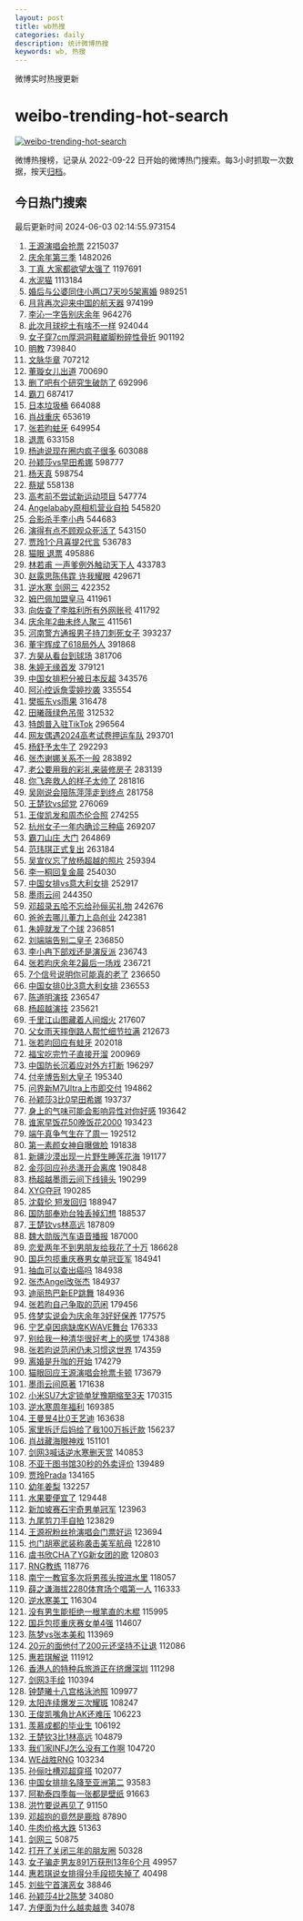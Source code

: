 ```yaml
---
layout: post
title: wb热搜
categories: daily
description: 统计微博热搜
keywords: wb, 热搜
---
```


微博实时热搜更新

# weibo-trending-hot-search

[![weibo-trending-hot-search](https://github.com/ameizi/weibo-trending-hot-search/actions/workflows/ci.yml/badge.svg)](https://github.com/ameizi/weibo-trending-hot-search/actions/workflows/ci.yml)

微博热搜榜，记录从 2022-09-22 日开始的微博热门搜索。每3小时抓取一次数据，按天[归档](./archives)。

## 今日热门搜索

<!-- BEGIN --> 
最后更新时间 2024-06-03 02:14:55.973154 
1. [王源演唱会抢票](https://s.weibo.com/weibo?q=%E7%8E%8B%E6%BA%90%E6%BC%94%E5%94%B1%E4%BC%9A%E6%8A%A2%E7%A5%A8&t=31&band_rank=1&Refer=top) 2215037
1. [庆余年第三季](https://s.weibo.com/weibo?q=%E5%BA%86%E4%BD%99%E5%B9%B4%E7%AC%AC%E4%B8%89%E5%AD%A3&t=31&band_rank=1&Refer=top) 1482026
1. [丁真 大家都欲望太强了](https://s.weibo.com/weibo?q=%E4%B8%81%E7%9C%9F%20%E5%A4%A7%E5%AE%B6%E9%83%BD%E6%AC%B2%E6%9C%9B%E5%A4%AA%E5%BC%BA%E4%BA%86&t=31&band_rank=1&Refer=top) 1197691
1. [水泥猫](https://s.weibo.com/weibo?q=%E6%B0%B4%E6%B3%A5%E7%8C%AB&t=31&band_rank=2&Refer=top) 1113184
1. [婚后与公婆同住小两口7天吵5架离婚](https://s.weibo.com/weibo?q=%23%E5%A9%9A%E5%90%8E%E4%B8%8E%E5%85%AC%E5%A9%86%E5%90%8C%E4%BD%8F%E5%B0%8F%E4%B8%A4%E5%8F%A37%E5%A4%A9%E5%90%B55%E6%9E%B6%E7%A6%BB%E5%A9%9A%23&t=31&band_rank=2&Refer=top) 989251
1. [月背再次迎来中国的航天器](https://s.weibo.com/weibo?q=%23%E6%9C%88%E8%83%8C%E5%86%8D%E6%AC%A1%E8%BF%8E%E6%9D%A5%E4%B8%AD%E5%9B%BD%E7%9A%84%E8%88%AA%E5%A4%A9%E5%99%A8%23&t=31&band_rank=3&Refer=top) 974199
1. [李沁一字告别庆余年](https://s.weibo.com/weibo?q=%23%E6%9D%8E%E6%B2%81%E4%B8%80%E5%AD%97%E5%91%8A%E5%88%AB%E5%BA%86%E4%BD%99%E5%B9%B4%23&t=31&band_rank=4&Refer=top) 964276
1. [此次月球挖土有啥不一样](https://s.weibo.com/weibo?q=%23%E6%AD%A4%E6%AC%A1%E6%9C%88%E7%90%83%E6%8C%96%E5%9C%9F%E6%9C%89%E5%95%A5%E4%B8%8D%E4%B8%80%E6%A0%B7%23&t=31&band_rank=3&Refer=top) 924044
1. [女子穿7cm厚洞洞鞋崴脚粉碎性骨折](https://s.weibo.com/weibo?q=%23%E5%A5%B3%E5%AD%90%E7%A9%BF7cm%E5%8E%9A%E6%B4%9E%E6%B4%9E%E9%9E%8B%E5%B4%B4%E8%84%9A%E7%B2%89%E7%A2%8E%E6%80%A7%E9%AA%A8%E6%8A%98%23&t=31&band_rank=4&Refer=top) 901192
1. [明教](https://s.weibo.com/weibo?q=%E6%98%8E%E6%95%99&t=31&band_rank=2&Refer=top) 739840
1. [文脉华章](https://s.weibo.com/weibo?q=%23%E6%96%87%E8%84%89%E5%8D%8E%E7%AB%A0%23&t=31&band_rank=3&Refer=top) 707212
1. [董璇女儿出道](https://s.weibo.com/weibo?q=%23%E8%91%A3%E7%92%87%E5%A5%B3%E5%84%BF%E5%87%BA%E9%81%93%23&t=31&band_rank=4&Refer=top) 700690
1. [删了吧有个研究生破防了](https://s.weibo.com/weibo?q=%23%E5%88%A0%E4%BA%86%E5%90%A7%E6%9C%89%E4%B8%AA%E7%A0%94%E7%A9%B6%E7%94%9F%E7%A0%B4%E9%98%B2%E4%BA%86%23&t=31&band_rank=5&Refer=top) 692996
1. [霸刀](https://s.weibo.com/weibo?q=%E9%9C%B8%E5%88%80&t=31&band_rank=5&Refer=top) 687417
1. [日本垃圾桶](https://s.weibo.com/weibo?q=%E6%97%A5%E6%9C%AC%E5%9E%83%E5%9C%BE%E6%A1%B6&t=31&band_rank=6&Refer=top) 664088
1. [肖战重庆](https://s.weibo.com/weibo?q=%E8%82%96%E6%88%98%E9%87%8D%E5%BA%86&t=31&band_rank=6&Refer=top) 653619
1. [张若昀蛀牙](https://s.weibo.com/weibo?q=%23%E5%BC%A0%E8%8B%A5%E6%98%80%E8%9B%80%E7%89%99%23&t=31&band_rank=7&Refer=top) 649954
1. [退票](https://s.weibo.com/weibo?q=%E9%80%80%E7%A5%A8&t=31&band_rank=7&Refer=top) 633158
1. [杨迪说现在圈内疯子很多](https://s.weibo.com/weibo?q=%23%E6%9D%A8%E8%BF%AA%E8%AF%B4%E7%8E%B0%E5%9C%A8%E5%9C%88%E5%86%85%E7%96%AF%E5%AD%90%E5%BE%88%E5%A4%9A%23&t=31&band_rank=20&Refer=top) 603088
1. [孙颖莎vs早田希娜](https://s.weibo.com/weibo?q=%E5%AD%99%E9%A2%96%E8%8E%8Evs%E6%97%A9%E7%94%B0%E5%B8%8C%E5%A8%9C&t=31&band_rank=6&Refer=top) 598777
1. [杨天真](https://s.weibo.com/weibo?q=%E6%9D%A8%E5%A4%A9%E7%9C%9F&t=31&band_rank=8&Refer=top) 598754
1. [蔡斌](https://s.weibo.com/weibo?q=%E8%94%A1%E6%96%8C&t=31&band_rank=9&Refer=top) 558138
1. [高考前不尝试新运动项目](https://s.weibo.com/weibo?q=%23%E9%AB%98%E8%80%83%E5%89%8D%E4%B8%8D%E5%B0%9D%E8%AF%95%E6%96%B0%E8%BF%90%E5%8A%A8%E9%A1%B9%E7%9B%AE%23&t=31&band_rank=10&Refer=top) 547774
1. [Angelababy原相机营业自拍](https://s.weibo.com/weibo?q=%23Angelababy%E5%8E%9F%E7%9B%B8%E6%9C%BA%E8%90%A5%E4%B8%9A%E8%87%AA%E6%8B%8D%23&t=31&band_rank=11&Refer=top) 545820
1. [合影杀手李小冉](https://s.weibo.com/weibo?q=%23%E5%90%88%E5%BD%B1%E6%9D%80%E6%89%8B%E6%9D%8E%E5%B0%8F%E5%86%89%23&t=31&band_rank=12&Refer=top) 544683
1. [演得有点不顾观众死活了](https://s.weibo.com/weibo?q=%E6%BC%94%E5%BE%97%E6%9C%89%E7%82%B9%E4%B8%8D%E9%A1%BE%E8%A7%82%E4%BC%97%E6%AD%BB%E6%B4%BB%E4%BA%86&t=31&band_rank=13&Refer=top) 543150
1. [贾玲1个月喜提2代言](https://s.weibo.com/weibo?q=%23%E8%B4%BE%E7%8E%B21%E4%B8%AA%E6%9C%88%E5%96%9C%E6%8F%902%E4%BB%A3%E8%A8%80%23&t=31&band_rank=7&Refer=top) 536783
1. [猫眼 退票](https://s.weibo.com/weibo?q=%E7%8C%AB%E7%9C%BC%20%E9%80%80%E7%A5%A8&t=31&band_rank=14&Refer=top) 495886
1. [林若甫 一声爹例外触动天下人](https://s.weibo.com/weibo?q=%E6%9E%97%E8%8B%A5%E7%94%AB%20%E4%B8%80%E5%A3%B0%E7%88%B9%E4%BE%8B%E5%A4%96%E8%A7%A6%E5%8A%A8%E5%A4%A9%E4%B8%8B%E4%BA%BA&t=31&band_rank=15&Refer=top) 433783
1. [赵露思陈伟霆 许我耀眼](https://s.weibo.com/weibo?q=%E8%B5%B5%E9%9C%B2%E6%80%9D%E9%99%88%E4%BC%9F%E9%9C%86%20%E8%AE%B8%E6%88%91%E8%80%80%E7%9C%BC&t=31&band_rank=16&Refer=top) 429671
1. [逆水寒 剑网三](https://s.weibo.com/weibo?q=%E9%80%86%E6%B0%B4%E5%AF%92%20%E5%89%91%E7%BD%91%E4%B8%89&t=31&band_rank=9&Refer=top) 422352
1. [姆巴佩加盟皇马](https://s.weibo.com/weibo?q=%23%E5%A7%86%E5%B7%B4%E4%BD%A9%E5%8A%A0%E7%9B%9F%E7%9A%87%E9%A9%AC%23&t=31&band_rank=10&Refer=top) 411961
1. [向佐查了李胜利所有外网账号](https://s.weibo.com/weibo?q=%23%E5%90%91%E4%BD%90%E6%9F%A5%E4%BA%86%E6%9D%8E%E8%83%9C%E5%88%A9%E6%89%80%E6%9C%89%E5%A4%96%E7%BD%91%E8%B4%A6%E5%8F%B7%23&t=31&band_rank=11&Refer=top) 411792
1. [庆余年2曲未终人聚三](https://s.weibo.com/weibo?q=%23%E5%BA%86%E4%BD%99%E5%B9%B42%E6%9B%B2%E6%9C%AA%E7%BB%88%E4%BA%BA%E8%81%9A%E4%B8%89%23&t=31&band_rank=13&Refer=top) 411561
1. [河南警方通报男子持刀刺死女子](https://s.weibo.com/weibo?q=%23%E6%B2%B3%E5%8D%97%E8%AD%A6%E6%96%B9%E9%80%9A%E6%8A%A5%E7%94%B7%E5%AD%90%E6%8C%81%E5%88%80%E5%88%BA%E6%AD%BB%E5%A5%B3%E5%AD%90%23&t=31&band_rank=14&Refer=top) 393237
1. [董宇辉成了618局外人](https://s.weibo.com/weibo?q=%23%E8%91%A3%E5%AE%87%E8%BE%89%E6%88%90%E4%BA%86618%E5%B1%80%E5%A4%96%E4%BA%BA%23&t=31&band_rank=8&Refer=top) 391868
1. [方昊从看台到球场](https://s.weibo.com/weibo?q=%23%E6%96%B9%E6%98%8A%E4%BB%8E%E7%9C%8B%E5%8F%B0%E5%88%B0%E7%90%83%E5%9C%BA%23&t=31&band_rank=15&Refer=top) 381706
1. [朱婷无缘首发](https://s.weibo.com/weibo?q=%23%E6%9C%B1%E5%A9%B7%E6%97%A0%E7%BC%98%E9%A6%96%E5%8F%91%23&t=31&band_rank=16&Refer=top) 379121
1. [中国女排积分被日本反超](https://s.weibo.com/weibo?q=%23%E4%B8%AD%E5%9B%BD%E5%A5%B3%E6%8E%92%E7%A7%AF%E5%88%86%E8%A2%AB%E6%97%A5%E6%9C%AC%E5%8F%8D%E8%B6%85%23&t=31&band_rank=18&Refer=top) 343576
1. [阿沁控诉詹雯婷抄袭](https://s.weibo.com/weibo?q=%23%E9%98%BF%E6%B2%81%E6%8E%A7%E8%AF%89%E8%A9%B9%E9%9B%AF%E5%A9%B7%E6%8A%84%E8%A2%AD%23&t=31&band_rank=9&Refer=top) 335554
1. [樊振东vs雨果](https://s.weibo.com/weibo?q=%23%E6%A8%8A%E6%8C%AF%E4%B8%9Cvs%E9%9B%A8%E6%9E%9C%23&t=31&band_rank=17&Refer=top) 316478
1. [田曦薇绿色吊带](https://s.weibo.com/weibo?q=%23%E7%94%B0%E6%9B%A6%E8%96%87%E7%BB%BF%E8%89%B2%E5%90%8A%E5%B8%A6%23&t=31&band_rank=18&Refer=top) 312532
1. [特朗普入驻TikTok](https://s.weibo.com/weibo?q=%23%E7%89%B9%E6%9C%97%E6%99%AE%E5%85%A5%E9%A9%BBTikTok%23&t=31&band_rank=19&Refer=top) 296564
1. [网友偶遇2024高考试卷押运车队](https://s.weibo.com/weibo?q=%23%E7%BD%91%E5%8F%8B%E5%81%B6%E9%81%872024%E9%AB%98%E8%80%83%E8%AF%95%E5%8D%B7%E6%8A%BC%E8%BF%90%E8%BD%A6%E9%98%9F%23&t=31&band_rank=10&Refer=top) 293701
1. [杨舒予太牛了](https://s.weibo.com/weibo?q=%23%E6%9D%A8%E8%88%92%E4%BA%88%E5%A4%AA%E7%89%9B%E4%BA%86%23&t=31&band_rank=19&Refer=top) 292293
1. [张杰谢娜关系不一般](https://s.weibo.com/weibo?q=%23%E5%BC%A0%E6%9D%B0%E8%B0%A2%E5%A8%9C%E5%85%B3%E7%B3%BB%E4%B8%8D%E4%B8%80%E8%88%AC%23&t=31&band_rank=12&Refer=top) 283892
1. [老公要用我的彩礼来装修房子](https://s.weibo.com/weibo?q=%23%E8%80%81%E5%85%AC%E8%A6%81%E7%94%A8%E6%88%91%E7%9A%84%E5%BD%A9%E7%A4%BC%E6%9D%A5%E8%A3%85%E4%BF%AE%E6%88%BF%E5%AD%90%23&t=31&band_rank=21&Refer=top) 283139
1. [你飞奔救人的样子太帅了](https://s.weibo.com/weibo?q=%23%E4%BD%A0%E9%A3%9E%E5%A5%94%E6%95%91%E4%BA%BA%E7%9A%84%E6%A0%B7%E5%AD%90%E5%A4%AA%E5%B8%85%E4%BA%86%23&t=31&band_rank=22&Refer=top) 281816
1. [吴刚说会陪陈萍萍走到终点](https://s.weibo.com/weibo?q=%23%E5%90%B4%E5%88%9A%E8%AF%B4%E4%BC%9A%E9%99%AA%E9%99%88%E8%90%8D%E8%90%8D%E8%B5%B0%E5%88%B0%E7%BB%88%E7%82%B9%23&t=31&band_rank=23&Refer=top) 281758
1. [王楚钦vs邱党](https://s.weibo.com/weibo?q=%23%E7%8E%8B%E6%A5%9A%E9%92%A6vs%E9%82%B1%E5%85%9A%23&t=31&band_rank=20&Refer=top) 276069
1. [王俊凯发和周杰伦合照](https://s.weibo.com/weibo?q=%23%E7%8E%8B%E4%BF%8A%E5%87%AF%E5%8F%91%E5%92%8C%E5%91%A8%E6%9D%B0%E4%BC%A6%E5%90%88%E7%85%A7%23&t=31&band_rank=13&Refer=top) 274255
1. [杭州女子一年内确诊三种癌](https://s.weibo.com/weibo?q=%23%E6%9D%AD%E5%B7%9E%E5%A5%B3%E5%AD%90%E4%B8%80%E5%B9%B4%E5%86%85%E7%A1%AE%E8%AF%8A%E4%B8%89%E7%A7%8D%E7%99%8C%23&t=31&band_rank=21&Refer=top) 269207
1. [霸刀山庄 大门](https://s.weibo.com/weibo?q=%E9%9C%B8%E5%88%80%E5%B1%B1%E5%BA%84%20%E5%A4%A7%E9%97%A8&t=31&band_rank=14&Refer=top) 264869
1. [范玮琪正式复出](https://s.weibo.com/weibo?q=%23%E8%8C%83%E7%8E%AE%E7%90%AA%E6%AD%A3%E5%BC%8F%E5%A4%8D%E5%87%BA%23&t=31&band_rank=24&Refer=top) 263184
1. [吴宣仪忘了放杨超越的照片](https://s.weibo.com/weibo?q=%23%E5%90%B4%E5%AE%A3%E4%BB%AA%E5%BF%98%E4%BA%86%E6%94%BE%E6%9D%A8%E8%B6%85%E8%B6%8A%E7%9A%84%E7%85%A7%E7%89%87%23&t=31&band_rank=22&Refer=top) 259394
1. [李一桐回复金晨](https://s.weibo.com/weibo?q=%23%E6%9D%8E%E4%B8%80%E6%A1%90%E5%9B%9E%E5%A4%8D%E9%87%91%E6%99%A8%23&t=31&band_rank=23&Refer=top) 254030
1. [中国女排vs意大利女排](https://s.weibo.com/weibo?q=%23%E4%B8%AD%E5%9B%BD%E5%A5%B3%E6%8E%92vs%E6%84%8F%E5%A4%A7%E5%88%A9%E5%A5%B3%E6%8E%92%23&t=31&band_rank=25&Refer=top) 252917
1. [墨雨云间](https://s.weibo.com/weibo?q=%E5%A2%A8%E9%9B%A8%E4%BA%91%E9%97%B4&t=31&band_rank=24&Refer=top) 244350
1. [邓超录五哈不忘给孙俪买礼物](https://s.weibo.com/weibo?q=%23%E9%82%93%E8%B6%85%E5%BD%95%E4%BA%94%E5%93%88%E4%B8%8D%E5%BF%98%E7%BB%99%E5%AD%99%E4%BF%AA%E4%B9%B0%E7%A4%BC%E7%89%A9%23&t=31&band_rank=15&Refer=top) 242676
1. [爸爸去哪儿董力上岛创业](https://s.weibo.com/weibo?q=%23%E7%88%B8%E7%88%B8%E5%8E%BB%E5%93%AA%E5%84%BF%E8%91%A3%E5%8A%9B%E4%B8%8A%E5%B2%9B%E5%88%9B%E4%B8%9A%23&t=31&band_rank=16&Refer=top) 242381
1. [朱婷就发了个球](https://s.weibo.com/weibo?q=%23%E6%9C%B1%E5%A9%B7%E5%B0%B1%E5%8F%91%E4%BA%86%E4%B8%AA%E7%90%83%23&t=31&band_rank=25&Refer=top) 236851
1. [刘端端告别二皇子](https://s.weibo.com/weibo?q=%23%E5%88%98%E7%AB%AF%E7%AB%AF%E5%91%8A%E5%88%AB%E4%BA%8C%E7%9A%87%E5%AD%90%23&t=31&band_rank=26&Refer=top) 236850
1. [李小冉下部戏还是演反派](https://s.weibo.com/weibo?q=%23%E6%9D%8E%E5%B0%8F%E5%86%89%E4%B8%8B%E9%83%A8%E6%88%8F%E8%BF%98%E6%98%AF%E6%BC%94%E5%8F%8D%E6%B4%BE%23&t=31&band_rank=27&Refer=top) 236743
1. [张若昀庆余年2最后一场戏](https://s.weibo.com/weibo?q=%23%E5%BC%A0%E8%8B%A5%E6%98%80%E5%BA%86%E4%BD%99%E5%B9%B42%E6%9C%80%E5%90%8E%E4%B8%80%E5%9C%BA%E6%88%8F%23&t=31&band_rank=28&Refer=top) 236721
1. [7个信号说明你可能真的老了](https://s.weibo.com/weibo?q=%237%E4%B8%AA%E4%BF%A1%E5%8F%B7%E8%AF%B4%E6%98%8E%E4%BD%A0%E5%8F%AF%E8%83%BD%E7%9C%9F%E7%9A%84%E8%80%81%E4%BA%86%23&t=31&band_rank=38&Refer=top) 236650
1. [中国女排0比3意大利女排](https://s.weibo.com/weibo?q=%23%E4%B8%AD%E5%9B%BD%E5%A5%B3%E6%8E%920%E6%AF%943%E6%84%8F%E5%A4%A7%E5%88%A9%E5%A5%B3%E6%8E%92%23&t=31&band_rank=30&Refer=top) 236553
1. [陈道明演技](https://s.weibo.com/weibo?q=%E9%99%88%E9%81%93%E6%98%8E%E6%BC%94%E6%8A%80&t=31&band_rank=31&Refer=top) 236547
1. [杨超越演技](https://s.weibo.com/weibo?q=%E6%9D%A8%E8%B6%85%E8%B6%8A%E6%BC%94%E6%8A%80&t=31&band_rank=35&Refer=top) 235621
1. [千里江山图藏着人间烟火](https://s.weibo.com/weibo?q=%23%E5%8D%83%E9%87%8C%E6%B1%9F%E5%B1%B1%E5%9B%BE%E8%97%8F%E7%9D%80%E4%BA%BA%E9%97%B4%E7%83%9F%E7%81%AB%23&t=31&band_rank=26&Refer=top) 217607
1. [父女雨天摔倒路人帮忙细节拉满](https://s.weibo.com/weibo?q=%23%E7%88%B6%E5%A5%B3%E9%9B%A8%E5%A4%A9%E6%91%94%E5%80%92%E8%B7%AF%E4%BA%BA%E5%B8%AE%E5%BF%99%E7%BB%86%E8%8A%82%E6%8B%89%E6%BB%A1%23&t=31&band_rank=17&Refer=top) 212673
1. [张若昀回应有蛀牙](https://s.weibo.com/weibo?q=%23%E5%BC%A0%E8%8B%A5%E6%98%80%E5%9B%9E%E5%BA%94%E6%9C%89%E8%9B%80%E7%89%99%23&t=31&band_rank=27&Refer=top) 202018
1. [福宝吃完竹子直接开溜](https://s.weibo.com/weibo?q=%23%E7%A6%8F%E5%AE%9D%E5%90%83%E5%AE%8C%E7%AB%B9%E5%AD%90%E7%9B%B4%E6%8E%A5%E5%BC%80%E6%BA%9C%23&t=31&band_rank=28&Refer=top) 200969
1. [中国防长沉着应对外方打断](https://s.weibo.com/weibo?q=%23%E4%B8%AD%E5%9B%BD%E9%98%B2%E9%95%BF%E6%B2%89%E7%9D%80%E5%BA%94%E5%AF%B9%E5%A4%96%E6%96%B9%E6%89%93%E6%96%AD%23&t=31&band_rank=18&Refer=top) 196297
1. [付辛博告别大皇子](https://s.weibo.com/weibo?q=%23%E4%BB%98%E8%BE%9B%E5%8D%9A%E5%91%8A%E5%88%AB%E5%A4%A7%E7%9A%87%E5%AD%90%23&t=31&band_rank=34&Refer=top) 195340
1. [问界新M7Ultra上市即交付](https://s.weibo.com/weibo?q=%23%E9%97%AE%E7%95%8C%E6%96%B0M7Ultra%E4%B8%8A%E5%B8%82%E5%8D%B3%E4%BA%A4%E4%BB%98%23&t=31&band_rank=19&Refer=top) 194862
1. [孙颖莎3比0早田希娜](https://s.weibo.com/weibo?q=%23%E5%AD%99%E9%A2%96%E8%8E%8E3%E6%AF%940%E6%97%A9%E7%94%B0%E5%B8%8C%E5%A8%9C%23&t=31&band_rank=20&Refer=top) 193737
1. [身上的气味可能会影响异性对你好感](https://s.weibo.com/weibo?q=%23%E8%BA%AB%E4%B8%8A%E7%9A%84%E6%B0%94%E5%91%B3%E5%8F%AF%E8%83%BD%E4%BC%9A%E5%BD%B1%E5%93%8D%E5%BC%82%E6%80%A7%E5%AF%B9%E4%BD%A0%E5%A5%BD%E6%84%9F%23&t=31&band_rank=21&Refer=top) 193642
1. [谁家早饭花50晚饭花2000](https://s.weibo.com/weibo?q=%23%E8%B0%81%E5%AE%B6%E6%97%A9%E9%A5%AD%E8%8A%B150%E6%99%9A%E9%A5%AD%E8%8A%B12000%23&t=31&band_rank=22&Refer=top) 193423
1. [端午真争气生在了周一](https://s.weibo.com/weibo?q=%23%E7%AB%AF%E5%8D%88%E7%9C%9F%E4%BA%89%E6%B0%94%E7%94%9F%E5%9C%A8%E4%BA%86%E5%91%A8%E4%B8%80%23&t=31&band_rank=23&Refer=top) 192512
1. [第一素颜女神自曝做脸](https://s.weibo.com/weibo?q=%23%E7%AC%AC%E4%B8%80%E7%B4%A0%E9%A2%9C%E5%A5%B3%E7%A5%9E%E8%87%AA%E6%9B%9D%E5%81%9A%E8%84%B8%23&t=31&band_rank=24&Refer=top) 191838
1. [新疆沙漠出现一片野生睡莲花海](https://s.weibo.com/weibo?q=%23%E6%96%B0%E7%96%86%E6%B2%99%E6%BC%A0%E5%87%BA%E7%8E%B0%E4%B8%80%E7%89%87%E9%87%8E%E7%94%9F%E7%9D%A1%E8%8E%B2%E8%8A%B1%E6%B5%B7%23&t=31&band_rank=25&Refer=top) 191177
1. [金莎回应孙丞潇开会离席](https://s.weibo.com/weibo?q=%23%E9%87%91%E8%8E%8E%E5%9B%9E%E5%BA%94%E5%AD%99%E4%B8%9E%E6%BD%87%E5%BC%80%E4%BC%9A%E7%A6%BB%E5%B8%AD%23&t=31&band_rank=26&Refer=top) 190848
1. [杨超越墨雨云间下线镜头](https://s.weibo.com/weibo?q=%23%E6%9D%A8%E8%B6%85%E8%B6%8A%E5%A2%A8%E9%9B%A8%E4%BA%91%E9%97%B4%E4%B8%8B%E7%BA%BF%E9%95%9C%E5%A4%B4%23&t=31&band_rank=27&Refer=top) 190299
1. [XYG夺冠](https://s.weibo.com/weibo?q=%23XYG%E5%A4%BA%E5%86%A0%23&t=31&band_rank=35&Refer=top) 190285
1. [沈载伦 短发回归](https://s.weibo.com/weibo?q=%E6%B2%88%E8%BD%BD%E4%BC%A6%20%E7%9F%AD%E5%8F%91%E5%9B%9E%E5%BD%92&t=31&band_rank=28&Refer=top) 188947
1. [国防部奉劝台独丢掉幻想](https://s.weibo.com/weibo?q=%23%E5%9B%BD%E9%98%B2%E9%83%A8%E5%A5%89%E5%8A%9D%E5%8F%B0%E7%8B%AC%E4%B8%A2%E6%8E%89%E5%B9%BB%E6%83%B3%23&t=31&band_rank=29&Refer=top) 188537
1. [王楚钦vs林高远](https://s.weibo.com/weibo?q=%23%E7%8E%8B%E6%A5%9A%E9%92%A6vs%E6%9E%97%E9%AB%98%E8%BF%9C%23&t=31&band_rank=30&Refer=top) 187809
1. [魏大勋版汽车语音播报](https://s.weibo.com/weibo?q=%23%E9%AD%8F%E5%A4%A7%E5%8B%8B%E7%89%88%E6%B1%BD%E8%BD%A6%E8%AF%AD%E9%9F%B3%E6%92%AD%E6%8A%A5%23&t=31&band_rank=31&Refer=top) 187000
1. [恋爱两年不到男朋友给我花了十万](https://s.weibo.com/weibo?q=%23%E6%81%8B%E7%88%B1%E4%B8%A4%E5%B9%B4%E4%B8%8D%E5%88%B0%E7%94%B7%E6%9C%8B%E5%8F%8B%E7%BB%99%E6%88%91%E8%8A%B1%E4%BA%86%E5%8D%81%E4%B8%87%23&t=31&band_rank=32&Refer=top) 186628
1. [国乒包揽重庆赛男女单冠亚军](https://s.weibo.com/weibo?q=%23%E5%9B%BD%E4%B9%92%E5%8C%85%E6%8F%BD%E9%87%8D%E5%BA%86%E8%B5%9B%E7%94%B7%E5%A5%B3%E5%8D%95%E5%86%A0%E4%BA%9A%E5%86%9B%23&t=31&band_rank=38&Refer=top) 184941
1. [抽血可以查出癌吗](https://s.weibo.com/weibo?q=%23%E6%8A%BD%E8%A1%80%E5%8F%AF%E4%BB%A5%E6%9F%A5%E5%87%BA%E7%99%8C%E5%90%97%23&t=31&band_rank=40&Refer=top) 184938
1. [张杰Angel改张杰](https://s.weibo.com/weibo?q=%23%E5%BC%A0%E6%9D%B0Angel%E6%94%B9%E5%BC%A0%E6%9D%B0%23&t=31&band_rank=41&Refer=top) 184937
1. [迪丽热巴新EP跳舞](https://s.weibo.com/weibo?q=%23%E8%BF%AA%E4%B8%BD%E7%83%AD%E5%B7%B4%E6%96%B0EP%E8%B7%B3%E8%88%9E%23&t=31&band_rank=42&Refer=top) 184936
1. [张若昀自己争取的范闲](https://s.weibo.com/weibo?q=%E5%BC%A0%E8%8B%A5%E6%98%80%E8%87%AA%E5%B7%B1%E4%BA%89%E5%8F%96%E7%9A%84%E8%8C%83%E9%97%B2&t=31&band_rank=33&Refer=top) 179456
1. [佟梦实说会为庆余年3好好保养](https://s.weibo.com/weibo?q=%23%E4%BD%9F%E6%A2%A6%E5%AE%9E%E8%AF%B4%E4%BC%9A%E4%B8%BA%E5%BA%86%E4%BD%99%E5%B9%B43%E5%A5%BD%E5%A5%BD%E4%BF%9D%E5%85%BB%23&t=31&band_rank=43&Refer=top) 177575
1. [宁艺卓因病缺席KWAVE舞台](https://s.weibo.com/weibo?q=%23%E5%AE%81%E8%89%BA%E5%8D%93%E5%9B%A0%E7%97%85%E7%BC%BA%E5%B8%ADKWAVE%E8%88%9E%E5%8F%B0%23&t=31&band_rank=30&Refer=top) 176333
1. [别给我一种清华很好考上的感觉](https://s.weibo.com/weibo?q=%23%E5%88%AB%E7%BB%99%E6%88%91%E4%B8%80%E7%A7%8D%E6%B8%85%E5%8D%8E%E5%BE%88%E5%A5%BD%E8%80%83%E4%B8%8A%E7%9A%84%E6%84%9F%E8%A7%89%23&t=31&band_rank=31&Refer=top) 174388
1. [张若昀说范闲仍未习惯这世界](https://s.weibo.com/weibo?q=%23%E5%BC%A0%E8%8B%A5%E6%98%80%E8%AF%B4%E8%8C%83%E9%97%B2%E4%BB%8D%E6%9C%AA%E4%B9%A0%E6%83%AF%E8%BF%99%E4%B8%96%E7%95%8C%23&t=31&band_rank=32&Refer=top) 174359
1. [离婚是升咖的开始](https://s.weibo.com/weibo?q=%23%E7%A6%BB%E5%A9%9A%E6%98%AF%E5%8D%87%E5%92%96%E7%9A%84%E5%BC%80%E5%A7%8B%23&t=31&band_rank=34&Refer=top) 174279
1. [猫眼回应王源演唱会抢票卡顿](https://s.weibo.com/weibo?q=%23%E7%8C%AB%E7%9C%BC%E5%9B%9E%E5%BA%94%E7%8E%8B%E6%BA%90%E6%BC%94%E5%94%B1%E4%BC%9A%E6%8A%A2%E7%A5%A8%E5%8D%A1%E9%A1%BF%23&t=31&band_rank=44&Refer=top) 173679
1. [墨雨云间原著](https://s.weibo.com/weibo?q=%E5%A2%A8%E9%9B%A8%E4%BA%91%E9%97%B4%E5%8E%9F%E8%91%97&t=31&band_rank=46&Refer=top) 171638
1. [小米SU7大定锁单犹豫期缩至3天](https://s.weibo.com/weibo?q=%23%E5%B0%8F%E7%B1%B3SU7%E5%A4%A7%E5%AE%9A%E9%94%81%E5%8D%95%E7%8A%B9%E8%B1%AB%E6%9C%9F%E7%BC%A9%E8%87%B33%E5%A4%A9%23&t=31&band_rank=33&Refer=top) 170315
1. [逆水寒周年福利](https://s.weibo.com/weibo?q=%23%E9%80%86%E6%B0%B4%E5%AF%92%E5%91%A8%E5%B9%B4%E7%A6%8F%E5%88%A9%23&t=31&band_rank=34&Refer=top) 169385
1. [王曼昱4比0王艺迪](https://s.weibo.com/weibo?q=%23%E7%8E%8B%E6%9B%BC%E6%98%B14%E6%AF%940%E7%8E%8B%E8%89%BA%E8%BF%AA%23&t=31&band_rank=37&Refer=top) 163638
1. [家里拆迁后妈给了我100万拆迁款](https://s.weibo.com/weibo?q=%23%E5%AE%B6%E9%87%8C%E6%8B%86%E8%BF%81%E5%90%8E%E5%A6%88%E7%BB%99%E4%BA%86%E6%88%91100%E4%B8%87%E6%8B%86%E8%BF%81%E6%AC%BE%23&t=31&band_rank=35&Refer=top) 156237
1. [肖战藏海眼神戏](https://s.weibo.com/weibo?q=%23%E8%82%96%E6%88%98%E8%97%8F%E6%B5%B7%E7%9C%BC%E7%A5%9E%E6%88%8F%23&t=31&band_rank=36&Refer=top) 151101
1. [剑网3喊话逆水寒删天赏](https://s.weibo.com/weibo?q=%E5%89%91%E7%BD%913%E5%96%8A%E8%AF%9D%E9%80%86%E6%B0%B4%E5%AF%92%E5%88%A0%E5%A4%A9%E8%B5%8F&t=31&band_rank=37&Refer=top) 140853
1. [不亚于图书馆30秒的外卖评价](https://s.weibo.com/weibo?q=%E4%B8%8D%E4%BA%9A%E4%BA%8E%E5%9B%BE%E4%B9%A6%E9%A6%8630%E7%A7%92%E7%9A%84%E5%A4%96%E5%8D%96%E8%AF%84%E4%BB%B7&t=31&band_rank=38&Refer=top) 139489
1. [贾玲Prada](https://s.weibo.com/weibo?q=%23%E8%B4%BE%E7%8E%B2Prada%23&t=31&band_rank=39&Refer=top) 134165
1. [幼年姜梨](https://s.weibo.com/weibo?q=%23%E5%B9%BC%E5%B9%B4%E5%A7%9C%E6%A2%A8%23&t=31&band_rank=39&Refer=top) 132257
1. [水果要便宜了](https://s.weibo.com/weibo?q=%23%E6%B0%B4%E6%9E%9C%E8%A6%81%E4%BE%BF%E5%AE%9C%E4%BA%86%23&t=31&band_rank=40&Refer=top) 129448
1. [新加坡赛石宇奇男单冠军](https://s.weibo.com/weibo?q=%23%E6%96%B0%E5%8A%A0%E5%9D%A1%E8%B5%9B%E7%9F%B3%E5%AE%87%E5%A5%87%E7%94%B7%E5%8D%95%E5%86%A0%E5%86%9B%23&t=31&band_rank=41&Refer=top) 123963
1. [九尾剪刀手自拍](https://s.weibo.com/weibo?q=%23%E4%B9%9D%E5%B0%BE%E5%89%AA%E5%88%80%E6%89%8B%E8%87%AA%E6%8B%8D%23&t=31&band_rank=48&Refer=top) 123829
1. [王源祝粉丝抢演唱会门票好运](https://s.weibo.com/weibo?q=%23%E7%8E%8B%E6%BA%90%E7%A5%9D%E7%B2%89%E4%B8%9D%E6%8A%A2%E6%BC%94%E5%94%B1%E4%BC%9A%E9%97%A8%E7%A5%A8%E5%A5%BD%E8%BF%90%23&t=31&band_rank=42&Refer=top) 123694
1. [也门胡塞武装称袭击美军航母](https://s.weibo.com/weibo?q=%23%E4%B9%9F%E9%97%A8%E8%83%A1%E5%A1%9E%E6%AD%A6%E8%A3%85%E7%A7%B0%E8%A2%AD%E5%87%BB%E7%BE%8E%E5%86%9B%E8%88%AA%E6%AF%8D%23&t=31&band_rank=40&Refer=top) 122810
1. [虞书欣CHA了YG新女团的歌](https://s.weibo.com/weibo?q=%23%E8%99%9E%E4%B9%A6%E6%AC%A3CHA%E4%BA%86YG%E6%96%B0%E5%A5%B3%E5%9B%A2%E7%9A%84%E6%AD%8C%23&t=31&band_rank=41&Refer=top) 120803
1. [RNG教练](https://s.weibo.com/weibo?q=RNG%E6%95%99%E7%BB%83&t=31&band_rank=43&Refer=top) 118776
1. [南宁一教官多次将男孩头按进水里](https://s.weibo.com/weibo?q=%23%E5%8D%97%E5%AE%81%E4%B8%80%E6%95%99%E5%AE%98%E5%A4%9A%E6%AC%A1%E5%B0%86%E7%94%B7%E5%AD%A9%E5%A4%B4%E6%8C%89%E8%BF%9B%E6%B0%B4%E9%87%8C%23&t=31&band_rank=6&Refer=top) 118057
1. [薛之谦海拔2280体育场个唱第一人](https://s.weibo.com/weibo?q=%23%E8%96%9B%E4%B9%8B%E8%B0%A6%E6%B5%B7%E6%8B%942280%E4%BD%93%E8%82%B2%E5%9C%BA%E4%B8%AA%E5%94%B1%E7%AC%AC%E4%B8%80%E4%BA%BA%23&t=31&band_rank=42&Refer=top) 116333
1. [逆水寒美工](https://s.weibo.com/weibo?q=%E9%80%86%E6%B0%B4%E5%AF%92%E7%BE%8E%E5%B7%A5&t=31&band_rank=43&Refer=top) 116304
1. [没有男生能拒绝一根笔直的木棍](https://s.weibo.com/weibo?q=%23%E6%B2%A1%E6%9C%89%E7%94%B7%E7%94%9F%E8%83%BD%E6%8B%92%E7%BB%9D%E4%B8%80%E6%A0%B9%E7%AC%94%E7%9B%B4%E7%9A%84%E6%9C%A8%E6%A3%8D%23&t=31&band_rank=45&Refer=top) 115995
1. [国乒包揽重庆赛女单4强](https://s.weibo.com/weibo?q=%23%E5%9B%BD%E4%B9%92%E5%8C%85%E6%8F%BD%E9%87%8D%E5%BA%86%E8%B5%9B%E5%A5%B3%E5%8D%954%E5%BC%BA%23&t=31&band_rank=44&Refer=top) 114607
1. [陈梦vs张本美和](https://s.weibo.com/weibo?q=%E9%99%88%E6%A2%A6vs%E5%BC%A0%E6%9C%AC%E7%BE%8E%E5%92%8C&t=31&band_rank=45&Refer=top) 113969
1. [20元的面他付了200元还坚持不让退](https://s.weibo.com/weibo?q=%2320%E5%85%83%E7%9A%84%E9%9D%A2%E4%BB%96%E4%BB%98%E4%BA%86200%E5%85%83%E8%BF%98%E5%9D%9A%E6%8C%81%E4%B8%8D%E8%AE%A9%E9%80%80%23&t=31&band_rank=46&Refer=top) 112086
1. [惠若琪解说](https://s.weibo.com/weibo?q=%E6%83%A0%E8%8B%A5%E7%90%AA%E8%A7%A3%E8%AF%B4&t=31&band_rank=49&Refer=top) 111912
1. [香港人的特种兵旅游正在挤爆深圳](https://s.weibo.com/weibo?q=%23%E9%A6%99%E6%B8%AF%E4%BA%BA%E7%9A%84%E7%89%B9%E7%A7%8D%E5%85%B5%E6%97%85%E6%B8%B8%E6%AD%A3%E5%9C%A8%E6%8C%A4%E7%88%86%E6%B7%B1%E5%9C%B3%23&t=31&band_rank=46&Refer=top) 111298
1. [剑网3手绘](https://s.weibo.com/weibo?q=%E5%89%91%E7%BD%913%E6%89%8B%E7%BB%98&t=31&band_rank=50&Refer=top) 110394
1. [钟楚曦十八宫格泳池照](https://s.weibo.com/weibo?q=%23%E9%92%9F%E6%A5%9A%E6%9B%A6%E5%8D%81%E5%85%AB%E5%AE%AB%E6%A0%BC%E6%B3%B3%E6%B1%A0%E7%85%A7%23&t=31&band_rank=47&Refer=top) 109977
1. [太阳连续爆发三次耀斑](https://s.weibo.com/weibo?q=%23%E5%A4%AA%E9%98%B3%E8%BF%9E%E7%BB%AD%E7%88%86%E5%8F%91%E4%B8%89%E6%AC%A1%E8%80%80%E6%96%91%23&t=31&band_rank=48&Refer=top) 108247
1. [王俊凯嘴角比AK还难压](https://s.weibo.com/weibo?q=%23%E7%8E%8B%E4%BF%8A%E5%87%AF%E5%98%B4%E8%A7%92%E6%AF%94AK%E8%BF%98%E9%9A%BE%E5%8E%8B%23&t=31&band_rank=47&Refer=top) 106223
1. [羡慕成都的毕业生](https://s.weibo.com/weibo?q=%23%E7%BE%A1%E6%85%95%E6%88%90%E9%83%BD%E7%9A%84%E6%AF%95%E4%B8%9A%E7%94%9F%23&t=31&band_rank=48&Refer=top) 106192
1. [王楚钦3比1林高远](https://s.weibo.com/weibo?q=%23%E7%8E%8B%E6%A5%9A%E9%92%A63%E6%AF%941%E6%9E%97%E9%AB%98%E8%BF%9C%23&t=31&band_rank=49&Refer=top) 104879
1. [我们家INFJ怎么没有工作啊](https://s.weibo.com/weibo?q=%E6%88%91%E4%BB%AC%E5%AE%B6INFJ%E6%80%8E%E4%B9%88%E6%B2%A1%E6%9C%89%E5%B7%A5%E4%BD%9C%E5%95%8A&t=31&band_rank=49&Refer=top) 104720
1. [WE战胜RNG](https://s.weibo.com/weibo?q=%23WE%E6%88%98%E8%83%9CRNG%23&t=31&band_rank=50&Refer=top) 103234
1. [孙俪吐槽邓超穿搭](https://s.weibo.com/weibo?q=%23%E5%AD%99%E4%BF%AA%E5%90%90%E6%A7%BD%E9%82%93%E8%B6%85%E7%A9%BF%E6%90%AD%23&t=31&band_rank=50&Refer=top) 102077
1. [中国女排排名降至亚洲第二](https://s.weibo.com/weibo?q=%23%E4%B8%AD%E5%9B%BD%E5%A5%B3%E6%8E%92%E6%8E%92%E5%90%8D%E9%99%8D%E8%87%B3%E4%BA%9A%E6%B4%B2%E7%AC%AC%E4%BA%8C%23&t=31&band_rank=9&Refer=top) 93583
1. [阿勒泰四季每一张都是壁纸](https://s.weibo.com/weibo?q=%23%E9%98%BF%E5%8B%92%E6%B3%B0%E5%9B%9B%E5%AD%A3%E6%AF%8F%E4%B8%80%E5%BC%A0%E9%83%BD%E6%98%AF%E5%A3%81%E7%BA%B8%23&t=31&band_rank=10&Refer=top) 91663
1. [洪竹要说再见了](https://s.weibo.com/weibo?q=%23%E6%B4%AA%E7%AB%B9%E8%A6%81%E8%AF%B4%E5%86%8D%E8%A7%81%E4%BA%86%23&t=31&band_rank=11&Refer=top) 91150
1. [邓超抱的竟然是鹿晗](https://s.weibo.com/weibo?q=%23%E9%82%93%E8%B6%85%E6%8A%B1%E7%9A%84%E7%AB%9F%E7%84%B6%E6%98%AF%E9%B9%BF%E6%99%97%23&t=31&band_rank=12&Refer=top) 87890
1. [牛肉价格大跌](https://s.weibo.com/weibo?q=%23%E7%89%9B%E8%82%89%E4%BB%B7%E6%A0%BC%E5%A4%A7%E8%B7%8C%23&t=31&band_rank=18&Refer=top) 51363
1. [剑网三](https://s.weibo.com/weibo?q=%E5%89%91%E7%BD%91%E4%B8%89&t=31&band_rank=20&Refer=top) 50875
1. [打开了关闭三年的朋友圈](https://s.weibo.com/weibo?q=%23%E6%89%93%E5%BC%80%E4%BA%86%E5%85%B3%E9%97%AD%E4%B8%89%E5%B9%B4%E7%9A%84%E6%9C%8B%E5%8F%8B%E5%9C%88%23&t=31&band_rank=21&Refer=top) 50328
1. [女子骗走男友891万获刑13年6个月](https://s.weibo.com/weibo?q=%23%E5%A5%B3%E5%AD%90%E9%AA%97%E8%B5%B0%E7%94%B7%E5%8F%8B891%E4%B8%87%E8%8E%B7%E5%88%9113%E5%B9%B46%E4%B8%AA%E6%9C%88%23&t=31&band_rank=22&Refer=top) 49957
1. [惠若琪说女排得分手段损失掉了](https://s.weibo.com/weibo?q=%23%E6%83%A0%E8%8B%A5%E7%90%AA%E8%AF%B4%E5%A5%B3%E6%8E%92%E5%BE%97%E5%88%86%E6%89%8B%E6%AE%B5%E6%8D%9F%E5%A4%B1%E6%8E%89%E4%BA%86%23&t=31&band_rank=31&Refer=top) 40498
1. [刘些宁首演恶女](https://s.weibo.com/weibo?q=%23%E5%88%98%E4%BA%9B%E5%AE%81%E9%A6%96%E6%BC%94%E6%81%B6%E5%A5%B3%23&t=31&band_rank=32&Refer=top) 38846
1. [孙颖莎4比2陈梦](https://s.weibo.com/weibo?q=%23%E5%AD%99%E9%A2%96%E8%8E%8E4%E6%AF%942%E9%99%88%E6%A2%A6%23&t=31&band_rank=49&Refer=top) 34080
1. [方便面为什么越卖越贵](https://s.weibo.com/weibo?q=%23%E6%96%B9%E4%BE%BF%E9%9D%A2%E4%B8%BA%E4%BB%80%E4%B9%88%E8%B6%8A%E5%8D%96%E8%B6%8A%E8%B4%B5%23&t=31&band_rank=50&Refer=top) 34078
<!-- END -->
